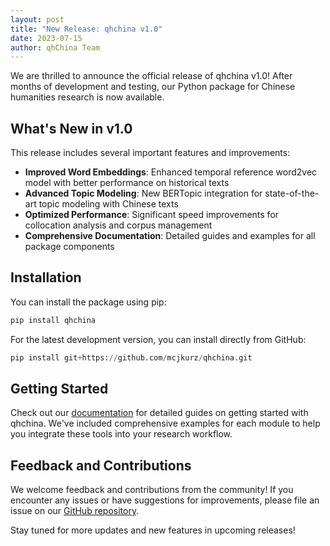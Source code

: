 ```yaml
---
layout: post
title: "New Release: qhchina v1.0"
date: 2023-07-15
author: qhChina Team
---
```


We are thrilled to announce the official release of qhchina v1.0! After months of development and testing, our Python package for Chinese humanities research is now available.

## What's New in v1.0

This release includes several important features and improvements:

- **Improved Word Embeddings**: Enhanced temporal reference word2vec model with better performance on historical texts
- **Advanced Topic Modeling**: New BERTopic integration for state-of-the-art topic modeling with Chinese texts
- **Optimized Performance**: Significant speed improvements for collocation analysis and corpus management
- **Comprehensive Documentation**: Detailed guides and examples for all package components

## Installation

You can install the package using pip:

```python
pip install qhchina
```

For the latest development version, you can install directly from GitHub:

```python
pip install git+https://github.com/mcjkurz/qhchina.git
```

## Getting Started

Check out our [documentation](/qhchina_docs/) for detailed guides on getting started with qhchina. We've included comprehensive examples for each module to help you integrate these tools into your research workflow.

## Feedback and Contributions

We welcome feedback and contributions from the community! If you encounter any issues or have suggestions for improvements, please file an issue on our [GitHub repository](https://github.com/mcjkurz/qhchina).

Stay tuned for more updates and new features in upcoming releases! 